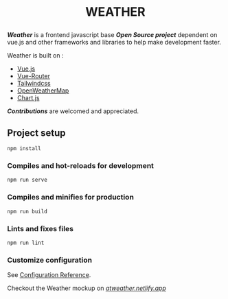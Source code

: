 # <p align="center">WEATHER</p>
_******Weather******_ is a frontend javascript base _**Open Source project**_ dependent on vue.js and other frameworks and libraries to help make development faster.

Weather is built on :
- [Vue.js](https://vuejs.org/)
- [Vue-Router](https://https://router.vuejs.org/)      
- [Tailwindcss](https://tailwindcss.com/)
- [OpenWeatherMap](https://openweathermap.org)
- [Chart.js](https://www.chartjs.org)

_****Contributions****_ are welcomed and appreciated.

## Project setup
```
npm install
```

### Compiles and hot-reloads for development
```
npm run serve
```

### Compiles and minifies for production
```
npm run build
```

### Lints and fixes files
```
npm run lint
```

### Customize configuration
See [Configuration Reference](https://cli.vuejs.org/config/).

Checkout the Weather mockup on _[atweather.netlify.app](atweather.netlify.app)_
